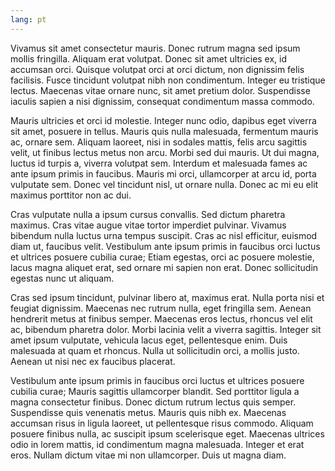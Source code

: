 ```yaml
---
lang: pt
---
```


Vivamus sit amet consectetur mauris. Donec rutrum magna sed ipsum mollis fringilla. Aliquam erat volutpat. Donec sit amet ultricies ex, id accumsan orci. Quisque volutpat orci at orci dictum, non dignissim felis facilisis. Fusce tincidunt volutpat nibh non condimentum. Integer eu tristique lectus. Maecenas vitae ornare nunc, sit amet pretium dolor. Suspendisse iaculis sapien a nisi dignissim, consequat condimentum massa commodo.

Mauris ultricies et orci id molestie. Integer nunc odio, dapibus eget viverra sit amet, posuere in tellus. Mauris quis nulla malesuada, fermentum mauris ac, ornare sem. Aliquam laoreet, nisi in sodales mattis, felis arcu sagittis velit, ut finibus lectus metus non arcu. Morbi sed dui mauris. Ut dui magna, luctus id turpis a, viverra volutpat sem. Interdum et malesuada fames ac ante ipsum primis in faucibus. Mauris mi orci, ullamcorper at arcu id, porta vulputate sem. Donec vel tincidunt nisl, ut ornare nulla. Donec ac mi eu elit maximus porttitor non ac dui.

Cras vulputate nulla a ipsum cursus convallis. Sed dictum pharetra maximus. Cras vitae augue vitae tortor imperdiet pulvinar. Vivamus bibendum nulla luctus urna tempus suscipit. Cras ac nisl efficitur, euismod diam ut, faucibus velit. Vestibulum ante ipsum primis in faucibus orci luctus et ultrices posuere cubilia curae; Etiam egestas, orci ac posuere molestie, lacus magna aliquet erat, sed ornare mi sapien non erat. Donec sollicitudin egestas nunc ut aliquam.

Cras sed ipsum tincidunt, pulvinar libero at, maximus erat. Nulla porta nisi et feugiat dignissim. Maecenas nec rutrum nulla, eget fringilla sem. Aenean hendrerit metus at finibus semper. Maecenas eros lectus, rhoncus vel elit ac, bibendum pharetra dolor. Morbi lacinia velit a viverra sagittis. Integer sit amet ipsum vulputate, vehicula lacus eget, pellentesque enim. Duis malesuada at quam et rhoncus. Nulla ut sollicitudin orci, a mollis justo. Aenean ut nisi nec ex faucibus placerat.

Vestibulum ante ipsum primis in faucibus orci luctus et ultrices posuere cubilia curae; Mauris sagittis ullamcorper blandit. Sed porttitor ligula a magna consectetur finibus. Donec dictum rutrum lectus quis semper. Suspendisse quis venenatis metus. Mauris quis nibh ex. Maecenas accumsan risus in ligula laoreet, ut pellentesque risus commodo. Aliquam posuere finibus nulla, ac suscipit ipsum scelerisque eget. Maecenas ultrices odio in lorem mattis, id condimentum magna malesuada. Integer et erat eros. Nullam dictum vitae mi non ullamcorper. Duis ut magna diam.
